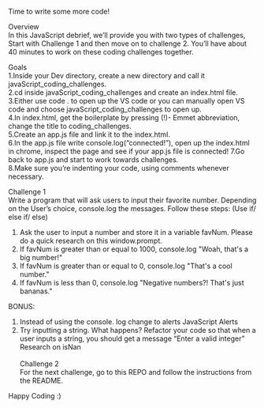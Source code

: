 Time to write some more code!

<span>Overview</span><br>
In this JavaScript debrief, we’ll provide you with two types of challenges, Start with Challenge 1 and then move on to challenge 2. You’ll have about 40 minutes to work on these coding challenges together.  

<span>Goals</span><br>
1.Inside your Dev directory, create a new directory and call it javaScript_coding_challenges.<br>
2.cd inside javaScript_coding_challenges and create an index.html file.<br>
3.Either use code . to open up the VS code or you can manually open VS code and choose javaScript_coding_challenges to open up.<br>
4.In index.html, get the boilerplate by pressing (!)- Emmet abbreviation, change the title to coding_challenges. <br>
5.Create an app.js file and link it to the index.html.<br>
6.In the app.js file write console.log(“connected!”), open up the index.html in chrome, inspect the page and see if your app.js file is connected!
7.Go back to app.js and start to work towards challenges. <br>
8.Make sure you’re indenting your code, using comments whenever necessary. <br>

<span>Challenge 1 </span><br>
Write a program that will ask users to input their favorite number. Depending on the User’s choice, console.log the messages. 
Follow these steps: (Use if/ else if/ else) 
1. Ask the user to input a number and store it in a variable favNum. Please do a quick research on this window.prompt. 
2. If favNum is greater than or equal to 1000, console.log "Woah, that's a big number!"
3. If favNum is greater than or equal to 0, console.log "That's a cool number."
4. If favNum is less than 0, console.log "Negative numbers?! That's just bananas."<br>

BONUS:<br>
1. Instead of using the console. log change to alerts JavaScript Alerts
2. Try inputting a string. What happens? Refactor your code so that when a user inputs a string, you should get a message “Enter a valid integer”
Research on isNan <br><br>
Challenge 2<br>
For the next challenge, go to this REPO and follow the instructions from the README.

Happy Coding :)
